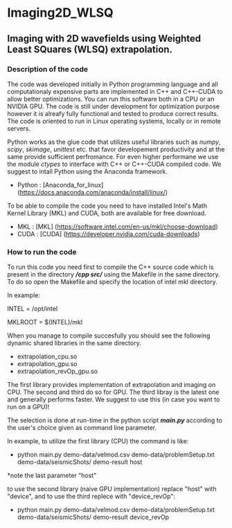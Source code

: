 # Imaging2D_WLSQ
## Imaging with 2D wavefields using Weighted Least SQuares (WLSQ) extrapolation.

### Description of the code

The code was developed initially in Python programming language and all computationaly expensive parts are
implemented in C++ and C++-CUDA to allow better optimizations. You can run this software both in a CPU or an
NVIDIA GPU. The code is still under development for optimization purpose however it is alreafy fully functional 
and tested to produce correct results. The code is oriented to run in Linux operating systems, locally or in remote
servers.

Python works as the glue code that utilizes useful libraries such as *numpy*, *scipy*, *skimage*, *unittest* etc.
that favor developement productivity and at the same provide sufficient perfromance. For even higher performane we
use the module *ctypes* to interface with C++ or C++-CUDA compiled code. We suggest to intall Python using the Anaconda
framework.

- Python : [Anaconda_for_linux] (https://docs.anaconda.com/anaconda/install/linux/)

To be able to compile the code you need to have installed 
Intel's Math Kernel Library (MKL) and CUDA, both are available for free download.

- MKL : [MKL] (https://software.intel.com/en-us/mkl/choose-download)
- CUDA : [CUDA] (https://developer.nvidia.com/cuda-downloads)

### How to run the code

To run this code you need first to compile the C++ source code which is present in the directory ***/cpp src/*** using 
the Makefile in the same directory. To do so open the Makefile and specify the location of intel mkl directory.

In example:

INTEL = /opt/intel

MKLROOT = $(INTEL)/mkl

When you manage to compile succesfully you should see the following dynamic shared libraries in the same directory.

- extrapolation_cpu.so
- extrapolation_gpu.so
- extrapolation_revOp_gpu.so

The first library provides implementation of extrapolation and imaging on CPU. The second and third do so for GPU.
The third libray is the latest one and generally performs faster. We suggest to use this (in case you want to run on a GPU)!

The selection is done at run-time in the python script ***main.py*** according to the user's choice given
as command line parameter.

In example, to utilize the first library (CPU) the command is like:

- python main.py demo-data/velmod.csv demo-data/problemSetup.txt demo-data/seismicShots/ demo-result host

*note the last parameter "host"

to use the second library (naive GPU implementation) replace "host" with "device", and to use the third replece
with "device_revOp":

-  python main.py demo-data/velmod.csv demo-data/problemSetup.txt demo-data/seismicShots/ demo-result device_revOp

